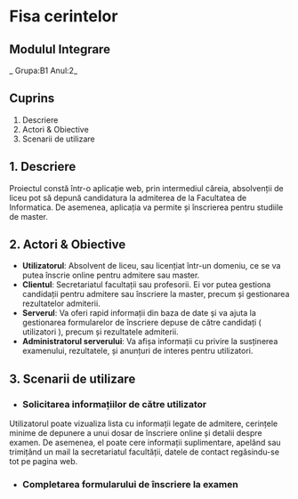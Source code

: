 # **Fisa cerintelor**
##  Modulul Integrare
_ Grupa:B1 Anul:2_
## Cuprins
1. Descriere
1. Actori & Obiective
1. Scenarii de utilizare

## 1. Descriere

   Proiectul constă într-o aplicație web, prin intermediul căreia, absolvenții de liceu pot să depună candidatura la admiterea de la Facultatea de Informatica. De asemenea, aplicația va permite și înscrierea pentru studiile de master.

## 2. Actori & Obiective
- **Utilizatorul**: Absolvent de liceu, sau licențiat într-un domeniu, ce se va putea înscrie online pentru admitere sau master.
- **Clientul**: Secretariatul facultații sau profesorii. Ei vor putea gestiona candidații pentru admitere sau înscriere la master, precum și gestionarea rezultatelor admiterii.
- **Serverul**: Va oferi rapid informații din baza de date și va ajuta la gestionarea formularelor de înscriere depuse de către candidați ( utilizatori ), precum și rezultatele admiterii.
- **Administratorul serverului**: Va afișa informații cu privire la susținerea examenului, rezultatele, și anunțuri de interes pentru utilizatori.

## 3. Scenarii de utilizare

- ### Solicitarea informațiilor de către utilizator
Utilizatorul poate vizualiza lista cu informații legate de admitere, cerințele minime de depunere a unui dosar de înscriere online și detalii despre examen. De asemenea, el poate cere informații suplimentare, apelând sau trimițând un mail la secretariatul facultății, datele de contact regăsindu-se tot pe pagina web.

- ### Completarea formularului de înscriere la examen


